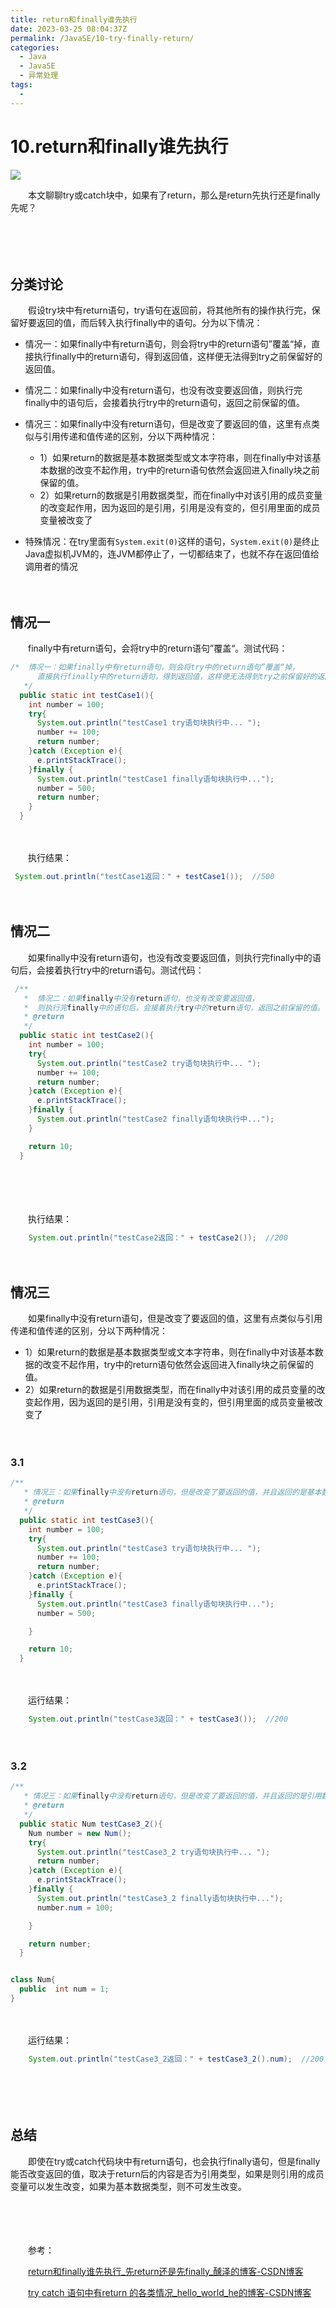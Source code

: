 ```yaml
---
title: return和finally谁先执行
date: 2023-03-25 08:04:37Z
permalink: /JavaSE/10-try-finally-return/
categories:
  - Java
  - JavaSE
  - 异常处理
tags:
  - 
---
```



# 10.return和finally谁先执行

![](https://image.peterjxl.com/blog/228.jpg)


　　本文聊聊try或catch块中，如果有了return，那么是return先执行还是finally先呢？

　　‍
<!-- more -->

　　‍

## 分类讨论

　　假设try块中有return语句，try语句在返回前，将其他所有的操作执行完，保留好要返回的值，而后转入执行finally中的语句。分为以下情况：

* 情况一：如果finally中有return语句，则会将try中的return语句”覆盖“掉，直接执行finally中的return语句，得到返回值，这样便无法得到try之前保留好的返回值。
* 情况二：如果finally中没有return语句，也没有改变要返回值，则执行完finally中的语句后，会接着执行try中的return语句，返回之前保留的值。
* 情况三：如果finally中没有return语句，但是改变了要返回的值，这里有点类似与引用传递和值传递的区别，分以下两种情况：

  * 1）如果return的数据是基本数据类型或文本字符串，则在finally中对该基本数据的改变不起作用，try中的return语句依然会返回进入finally块之前保留的值。
  * 2）如果return的数据是引用数据类型，而在finally中对该引用的成员变量的改变起作用，因为返回的是引用，引用是没有变的，但引用里面的成员变量被改变了
* 特殊情况：在try里面有`System.exit(0)`这样的语句，`System.exit(0)`是终止Java虚拟机JVM的，连JVM都停止了，一切都结束了，也就不存在返回值给调用者的情况

　　‍

## 情况一

　　finally中有return语句，会将try中的return语句”覆盖“。测试代码：

```java
/*  情况一：如果finally中有return语句，则会将try中的return语句”覆盖“掉，
      直接执行finally中的return语句，得到返回值，这样便无法得到try之前保留好的返回值。
   */
  public static int testCase1(){
    int number = 100;
    try{
      System.out.println("testCase1 try语句块执行中... ");
      number += 100;
      return number;
    }catch (Exception e){
      e.printStackTrace();
    }finally {
      System.out.println("testCase1 finally语句块执行中...");
      number = 500;
      return number;
    }
  }
```

　　‍

　　执行结果：

```java
 System.out.println("testCase1返回：" + testCase1());  //500
```

　　‍

## 情况二

　　如果finally中没有return语句，也没有改变要返回值，则执行完finally中的语句后，会接着执行try中的return语句。测试代码：

```java
 /**
   *  情况二：如果finally中没有return语句，也没有改变要返回值，
   *  则执行完finally中的语句后，会接着执行try中的return语句，返回之前保留的值。
   * @return
   */
  public static int testCase2(){
    int number = 100;
    try{
      System.out.println("testCase2 try语句块执行中... ");
      number += 100;
      return number;
    }catch (Exception e){
      e.printStackTrace();
    }finally {
      System.out.println("testCase2 finally语句块执行中...");
    }

    return 10;
  }
```

　　‍

　　‍

　　执行结果：

```java
    System.out.println("testCase2返回：" + testCase2());  //200
```

　　‍

## 情况三

　　如果finally中没有return语句，但是改变了要返回的值，这里有点类似与引用传递和值传递的区别，分以下两种情况：

* 1）如果return的数据是基本数据类型或文本字符串，则在finally中对该基本数据的改变不起作用，try中的return语句依然会返回进入finally块之前保留的值。
* 2）如果return的数据是引用数据类型，而在finally中对该引用的成员变量的改变起作用，因为返回的是引用，引用是没有变的，但引用里面的成员变量被改变了

　　‍

### 3.1

```java
/**
   * 情况三：如果finally中没有return语句，但是改变了要返回的值，并且返回的是基本数据类型，则改变不会生效
   * @return
   */
  public static int testCase3(){
    int number = 100;
    try{
      System.out.println("testCase3 try语句块执行中... ");
      number += 100;
      return number;
    }catch (Exception e){
      e.printStackTrace();
    }finally {
      System.out.println("testCase3 finally语句块执行中...");
      number = 500;

    }

    return 10;
  }
```

　　‍

　　运行结果：

```java
    System.out.println("testCase3返回：" + testCase3());  //200
```

　　‍

### 3.2

```java
/**
   * 情况三：如果finally中没有return语句，但是改变了要返回的值，并且返回的是引用数据类型，则改变会生效
   * @return
   */
  public static Num testCase3_2(){
    Num number = new Num();
    try{
      System.out.println("testCase3_2 try语句块执行中... ");
      return number;
    }catch (Exception e){
      e.printStackTrace();
    }finally {
      System.out.println("testCase3_2 finally语句块执行中...");
      number.num = 100;

    }

    return number;
  }


class Num{
  public  int num = 1;
}
```

　　‍

　　运行结果：

```java
    System.out.println("testCase3_2返回：" + testCase3_2().num);  //200
```

　　‍

　　‍

## 总结

　　即使在try或catch代码块中有return语句，也会执行finally语句，但是finally能否改变返回的值，取决于return后的内容是否为引用类型，如果是则引用的成员变量可以发生改变，如果为基本数据类型，则不可发生改变。

　　‍

　　‍

　　参考：

　　[return和finally谁先执行_先return还是先finally_醺泽的博客-CSDN博客](https://blog.csdn.net/qq_45722267/article/details/113111595)

　　[try catch 语句中有return 的各类情况_hello_world_he的博客-CSDN博客](https://blog.csdn.net/hello_world_he/article/details/100519191)
